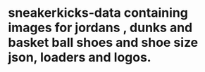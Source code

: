 # sneakerkicks-data containing images for jordans , dunks and basket ball shoes and shoe size json, loaders and logos.
